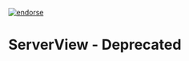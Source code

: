 [![endorse](https://api.coderwall.com/lukemadhanga/endorsecount.png)](https://coderwall.com/lukemadhanga)

ServerView - Deprecated
==========

